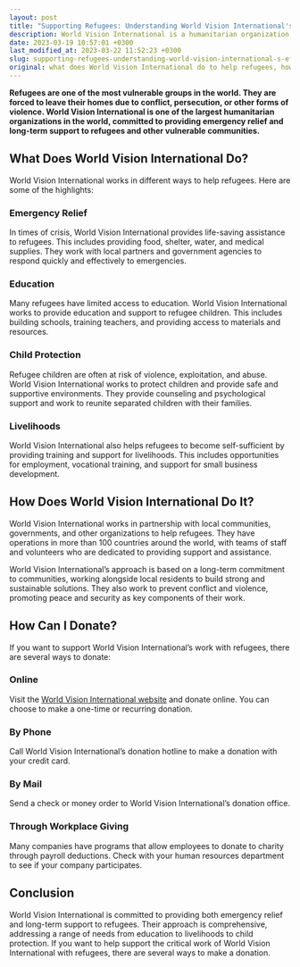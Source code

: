 ```yaml
---
layout: post
title: "Supporting Refugees: Understanding World Vision International's Efforts and How You Can Help"
description: World Vision International is a humanitarian organization that helps refugees by providing lifesaving assistance, education, healthcare, and protection. They work in refugee camps and host communities around the world, providing food, water, shelter, and essential items to those in need. If you're interested in supporting their efforts, you can donate to their refugee response fund on their website or through other online giving platforms.
date: 2023-03-19 10:57:01 +0300
last_modified_at: 2023-03-22 11:52:23 +0300
slug: supporting-refugees-understanding-world-vision-international-s-efforts-and-how-you-can-help
original: what does World Vision International do to help refugees, how do they do it, how can i donate?
---
```

**Refugees are one of the most vulnerable groups in the world. They are forced to leave their homes due to conflict, persecution, or other forms of violence. World Vision International is one of the largest humanitarian organizations in the world, committed to providing emergency relief and long-term support to refugees and other vulnerable communities.**

## What Does World Vision International Do?

World Vision International works in different ways to help refugees. Here are some of the highlights:

### Emergency Relief

In times of crisis, World Vision International provides life-saving assistance to refugees. This includes providing food, shelter, water, and medical supplies. They work with local partners and government agencies to respond quickly and effectively to emergencies.

### Education

Many refugees have limited access to education. World Vision International works to provide education and support to refugee children. This includes building schools, training teachers, and providing access to materials and resources.

### Child Protection

Refugee children are often at risk of violence, exploitation, and abuse. World Vision International works to protect children and provide safe and supportive environments. They provide counseling and psychological support and work to reunite separated children with their families.

### Livelihoods

World Vision International also helps refugees to become self-sufficient by providing training and support for livelihoods. This includes opportunities for employment, vocational training, and support for small business development.

## How Does World Vision International Do It?

World Vision International works in partnership with local communities, governments, and other organizations to help refugees. They have operations in more than 100 countries around the world, with teams of staff and volunteers who are dedicated to providing support and assistance.

World Vision International’s approach is based on a long-term commitment to communities, working alongside local residents to build strong and sustainable solutions. They also work to prevent conflict and violence, promoting peace and security as key components of their work.

## How Can I Donate?

If you want to support World Vision International’s work with refugees, there are several ways to donate:

### Online

Visit the [World Vision International website](https://www.wvi.org/) and donate online. You can choose to make a one-time or recurring donation.

### By Phone

Call World Vision International’s donation hotline to make a donation with your credit card.

### By Mail

Send a check or money order to World Vision International’s donation office.

### Through Workplace Giving

Many companies have programs that allow employees to donate to charity through payroll deductions. Check with your human resources department to see if your company participates.

## Conclusion

World Vision International is committed to providing both emergency relief and long-term support to refugees. Their approach is comprehensive, addressing a range of needs from education to livelihoods to child protection. If you want to help support the critical work of World Vision International with refugees, there are several ways to make a donation.